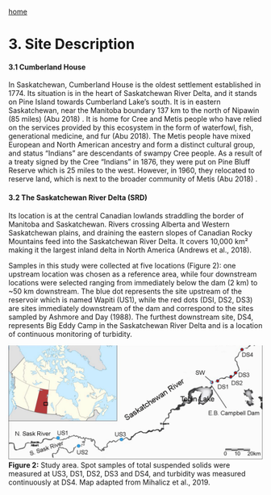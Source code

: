 ---
---

[home](home.html)

# 3. Site Description

#### 3.1 Cumberland House

In Saskatchewan, Cumberland House is the oldest settlement established in 1774. Its situation is in the heart of Saskatchewan River Delta, and it stands on Pine Island towards Cumberland Lake’s south. It is in eastern Saskatchewan, near the Manitoba boundary 137 km to the north of Nipawin (85 miles) (Abu 2018) . It is home for Cree and Metis people who have relied on the services provided by this ecosystem in the form of waterfowl, fish, generational medicine, and fur (Abu 2018). The Metis people have mixed European and North American ancestry and form a distinct cultural group, and status “Indians” are descendants of swampy Cree people. As a result of a treaty signed by the Cree “Indians” in 1876, they were put on Pine Bluff Reserve which is 25 miles to the west. However, in 1960, they relocated to reserve land, which is next to the broader community of Metis (Abu 2018) .

#### 3.2 The Saskatchewan River Delta (SRD)

Its location is at the central Canadian lowlands straddling the border of Manitoba and Saskatchewan. Rivers crossing Alberta and Western Saskatchewan plains, and draining the eastern slopes of Canadian Rocky Mountains feed into the Saskatchewan River Delta. It covers 10,000 km² making it the largest inland delta in North America (Andrews et al., 2018).

Samples in this study were collected at five locations (Figure 2): one upstream location was chosen as a reference area, while four downstream locations were selected ranging from immediately below the dam (2 km) to ~50 km downstream. The blue dot represents the site upstream of the reservoir which is named Wapiti (US1), while the red dots (DSI, DS2, DS3) are sites immediately downstream of the dam and correspond to the sites sampled by Ashmore and Day (1988).  The furthest downstream site, DS4, represents Big Eddy Camp in the Saskatchewan River Delta and is a location of continuous monitoring of turbidity.


![](figures/Fig2.png) **Figure 2:** Study area. Spot samples of total suspended solids were measured at US3, DS1, DS2, DS3 and DS4, and turbidity was measured continuously at DS4. Map adapted from Mihalicz et al., 2019.
